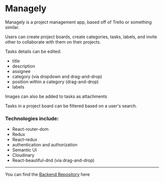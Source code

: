 # Managely

Managely is a project management app, based off of Trello or something similar.

Users can create project boards, create categories, tasks, labels, and invite other to collaborate with them on their projects.

Tasks details can be edited:
- title
- description
- assignee
- category (via dropdown and drag-and-drop)
- position within a category (drag-and-drop)
- labels

Images can also be added to tasks as attachments

Tasks in a project board can be filtered based on a user's search.


### Technologies include:

- React-router-dom
- Redux
- React-redux
- authentication and authorization
- Semantic UI
- Cloudinary
- React-beautiful-dnd (via drag-and-drop)
---
You can find the [Backend Repository](https://github.com/elishevaelbaz/project-manager-api) here